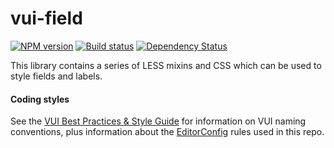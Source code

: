 # vui-field
[![NPM version][npm-image]][npm-url]
[![Build status][ci-image]][ci-url]
[![Dependency Status][dependencies-image]][dependencies-url]

This library contains a series of LESS mixins and CSS which can be used to
style fields and labels.

[npm-url]: https://www.npmjs.org/package/vui-field
[npm-image]: https://img.shields.io/npm/v/vui-field.svg
[ci-url]: https://travis-ci.org/Brightspace/valence-ui-field
[ci-image]: https://travis-ci.org/Brightspace/valence-ui-field.svg?branch=master
[dependencies-url]: https://david-dm.org/brightspace/valence-ui-field
[dependencies-image]: https://img.shields.io/david/Brightspace/valence-ui-field.svg

#### Coding styles
See the [VUI Best Practices & Style Guide](https://github.com/Brightspace/valence-ui-docs/wiki/Best-Practices-&-Style-Guide) for information on VUI naming conventions, plus information about the [EditorConfig](http://editorconfig.org) rules used in this repo.
